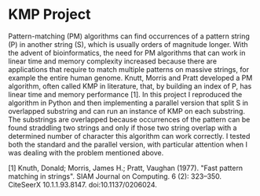 # KMP Project

Pattern-matching (PM) algorithms can find occurrences of a pattern string (P) in another string (S), which is usually orders of magnitude longer.
With the advent of bioinformatics, the need for PM algorithms that can work in linear time and memory complexity increased because there are applications that require to match multiple patterns on massive strings, for example the entire human genome. Knutt, Morris and Pratt developed a PM algorithm, often called KMP in literature, that, by building an index of P, has linear time and memory performance [1].
In this project I reproduced the algorithm in Python and then implementing a parallel version that split S in overlapped substring and can run an instance of KMP on each substring. The substrings are overlapped because occurrences of the pattern can be found straddling two strings and only if those two string overlap with a determined number of character this algorithm can work correctly.
 I tested both the standard and the parallel version, with particular attention when I was dealing with the problem mentioned above.

[1] Knuth, Donald; Morris, James H.; Pratt, Vaughan (1977). "Fast pattern matching in strings". SIAM Journal on Computing. 6 (2): 323–350. CiteSeerX 10.1.1.93.8147. doi:10.1137/0206024.

